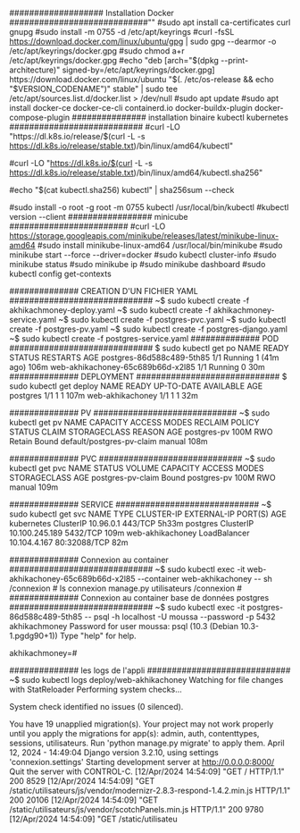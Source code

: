 ################### Installation Docker ############################""
#sudo apt install ca-certificates curl gnupg
 #sudo install -m 0755 -d /etc/apt/keyrings
 #curl -fsSL https://download.docker.com/linux/ubuntu/gpg | sudo gpg --dearmor -o /etc/apt/keyrings/docker.gpg
 #sudo chmod a+r /etc/apt/keyrings/docker.gpg
 #echo "deb [arch="$(dpkg --print-architecture)" signed-by=/etc/apt/keyrings/docker.gpg] https://download.docker.com/linux/ubuntu "$(. /etc/os-release && echo "$VERSION_CODENAME")" stable" | sudo tee /etc/apt/sources.list.d/docker.list > /dev/null 
 #sudo apt update 
#sudo apt install docker-ce docker-ce-cli containerd.io docker-buildx-plugin docker-compose-plugin
############### installation binaire kubectl kubernetes ###########################
#curl -LO "https://dl.k8s.io/release/$(curl -L -s https://dl.k8s.io/release/stable.txt)/bin/linux/amd64/kubectl"

#curl -LO "https://dl.k8s.io/$(curl -L -s https://dl.k8s.io/release/stable.txt)/bin/linux/amd64/kubectl.sha256"

#echo "$(cat kubectl.sha256) kubectl" | sha256sum --check

#sudo install -o root -g root -m 0755 kubectl /usr/local/bin/kubectl
#kubectl version --client
################# minicube ########################
#curl -LO https://storage.googleapis.com/minikube/releases/latest/minikube-linux-amd64
#sudo install minikube-linux-amd64 /usr/local/bin/minikube
#sudo minikube start --force --driver=docker
#sudo kubectl cluster-info
#sudo minikube status
#sudo minikube ip
#sudo minikube dashboard
#sudo kubectl config get-contexts

############## CREATION D'UN FICHIER YAML #############################
~$ sudo kubectl create -f akhikachmoney-deploy.yaml 
~$ sudo kubectl create -f akhikachmoney-service.yaml 
~$ sudo kubectl create -f postgres-pvc.yaml 
~$ sudo kubectl create -f postgres-pv.yaml
~$ sudo kubectl create -f postgres-django.yaml
~$ sudo kubectl create -f postgres-service.yaml
############## POD #############################
$ sudo kubectl get po
NAME                                READY   STATUS    RESTARTS      AGE
postgres-86d588c489-5th85           1/1     Running   1 (41m ago)   106m
web-akhikachoney-65c689b66d-x2l85   1/1     Running   0             30m
############## DEPLOYMENT #############################
$ sudo kubectl get deploy
NAME               READY   UP-TO-DATE   AVAILABLE   AGE
postgres           1/1     1            1           107m
web-akhikachoney   1/1     1            1           32m

############## PV #############################
~$ sudo kubectl get pv
NAME          CAPACITY   ACCESS MODES   RECLAIM POLICY   STATUS   CLAIM                       STORAGECLASS   REASON   AGE
postgres-pv   100M       RWO            Retain           Bound    default/postgres-pv-claim   manual                  108m


############## PVC #############################
~$ sudo kubectl get pvc
NAME                STATUS   VOLUME        CAPACITY   ACCESS MODES   STORAGECLASS   AGE
postgres-pv-claim   Bound    postgres-pv   100M       RWO            manual         109m

############## SERVICE #############################
~$ sudo kubectl get svc
NAME               TYPE           CLUSTER-IP       EXTERNAL-IP   PORT(S)        AGE
kubernetes         ClusterIP      10.96.0.1        <none>        443/TCP        5h33m
postgres           ClusterIP      10.100.245.189   <none>        5432/TCP       109m
web-akhikachoney   LoadBalancer   10.104.4.167     <pending>     80:32088/TCP   82m

############## Connexion au container  #############################
~$ sudo kubectl exec -it web-akhikachoney-65c689b66d-x2l85  --container web-akhikachoney -- sh   
/connexion # ls
connexion     manage.py     utilisateurs
/connexion # 
############## Connexion au container base de données postgres  #############################
~$ sudo kubectl exec -it postgres-86d588c489-5th85 -- psql -h localhost -U moussa --password -p 5432 akhikachmoney
Password for user moussa: 
psql (10.3 (Debian 10.3-1.pgdg90+1))
Type "help" for help.

akhikachmoney=# 

############## les logs de l'appli  #############################
~$ sudo kubectl logs deploy/web-akhikachoney
Watching for file changes with StatReloader
Performing system checks...

System check identified no issues (0 silenced).

You have 19 unapplied migration(s). Your project may not work properly until you apply the migrations for app(s): admin, auth, contenttypes, sessions, utilisateurs.
Run 'python manage.py migrate' to apply them.
April 12, 2024 - 14:49:04
Django version 3.2.10, using settings 'connexion.settings'
Starting development server at http://0.0.0.0:8000/
Quit the server with CONTROL-C.
[12/Apr/2024 14:54:09] "GET / HTTP/1.1" 200 8529
[12/Apr/2024 14:54:09] "GET /static/utilisateurs/js/vendor/modernizr-2.8.3-respond-1.4.2.min.js HTTP/1.1" 200 20106
[12/Apr/2024 14:54:09] "GET /static/utilisateurs/js/vendor/scotchPanels.min.js HTTP/1.1" 200 9780
[12/Apr/2024 14:54:09] "GET /static/utilisateu

